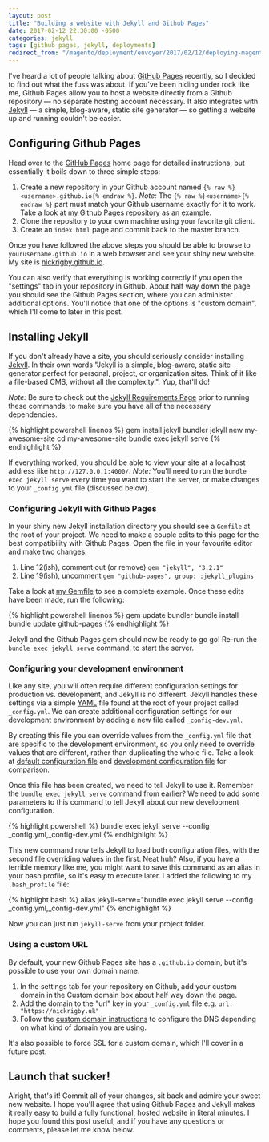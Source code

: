 ```yaml
---
layout: post
title: "Building a website with Jekyll and Github Pages"
date: 2017-02-12 22:30:00 -0500
categories: jekyll
tags: [github pages, jekyll, deployments]
redirect_from: "/magento/deployment/envoyer/2017/02/12/deploying-magento-2-with-composer-and-envoyer.html"
---
```

I've heard a lot of people talking about [GitHub Pages](https://pages.github.com) recently, so I decided to find out what the fuss was about. If you've been hiding under rock like me, Github Pages allow you to host a website directly from a Github repository — no separate hosting account necessary. It also integrates with [Jekyll](https://jekyllrb.com) — a simple, blog-aware, static site generator — so getting a website up and running couldn't be easier.

## Configuring Github Pages
Head over to the [GitHub Pages](https://pages.github.com) home page for detailed instructions, but essentially it boils down to three simple steps:

 1. Create a new repository in your Github account named `{% raw %}<username>.github.io{% endraw %}`. _Note:_ The `{% raw %}<username>{% endraw %}` part must match your Github username exactly for it to work. Take a look at [my Github Pages repository](https://github.com/nickrigby/nickrigby.github.io) as an example.
 2. Clone the repository to your own machine using your favorite git client.
 3. Create an `index.html` page and commit back to the master branch.

Once you have followed the above steps you should be able to browse to `yourusername.github.io` in a web browser and see your shiny new website. My site is [nickrigby.github.io](https://nickrigby.github.io).

You can also verify that everything is working correctly if you open the "settings" tab in your repository in Github. About half way down the page you should see the Github Pages section, where you can administer additional options. You'll notice that one of the options is "custom domain", which I'll come to later in this post.

## Installing Jekyll
If you don't already have a site, you should seriously consider installing [Jekyll](https://jekyllrb.com). In their own words "Jekyll is a simple, blog-aware, static site generator perfect for personal, project, or organization sites. Think of it like a file-based CMS, without all the complexity.". Yup, that'll do!

_Note:_ Be sure to check out the [Jekyll Requirements Page](https://jekyllrb.com/docs/installation/) prior to running these commands, to make sure you have all of the necessary dependencies.

{% highlight powershell linenos %}
gem install jekyll bundler
jekyll new my-awesome-site
cd my-awesome-site
bundle exec jekyll serve
{% endhighlight %}

If everything worked, you should be able to view your site at a localhost address like `http://127.0.0.1:4000/`. _Note:_ You'll need to run the `bundle exec jekyll serve` every time you want to start the server, or make changes to your `_config.yml` file (discussed below).

### Configuring Jekyll with Github Pages
In your shiny new Jekyll installation directory you should see a `Gemfile` at the root of your project. We need to make a couple edits to this page for the best compatibility with Github Pages. Open the file in your favourite editor and make two changes:

 1. Line 12(ish), comment out (or remove) `gem "jekyll", "3.2.1"`
 2. Line 19(ish), uncomment `gem "github-pages", group: :jekyll_plugins`

Take a look at [my Gemfile](https://github.com/nickrigby/nickrigby.github.io/blob/master/Gemfile) to see a complete example. Once these edits have been made, run the following:

{% highlight powershell linenos %}
gem update bundler
bundle install
bundle update github-pages
{% endhighlight %}

 Jekyll and the Github Pages gem should now be ready to go go! Re-run the `bundle exec jekyll serve` command, to start the server.

### Configuring your development environment
Like any site, you will often require different configuration settings for production vs. development, and Jekyll is no different. Jekyll handles these settings via a simple [YAML](http://yaml.org) file found at the root of your project called `_config.yml`. We can create additional configuration settings for our development environment by adding a new file called `_config-dev.yml`.

By creating this file you can override values from the `_config.yml` file that are specific to the development environment, so you only need to override values that are different, rather than duplicating the whole file. Take a look at [default configuration file](https://github.com/nickrigby/nickrigby.github.io/blob/master/_config.yml) and [development configuration file](https://github.com/nickrigby/nickrigby.github.io/blob/master/_config-dev.yml) for comparison.

Once this file has been created, we need to tell Jekyll to use it. Remember the `bundle exec jekyll serve` command from earlier? We need to add some parameters to this command to tell Jekyll about our new development configuration.

{% highlight powershell %}
bundle exec jekyll serve --config _config.yml,_config-dev.yml
{% endhighlight %}

This new command now tells Jekyll to load both configuration files, with the second file overriding values in the first. Neat huh? Also, if you have a terrible memory like me, you might want to save this command as an alias in your bash profile, so it's easy to execute later. I added the following to my `.bash_profile` file:

{% highlight bash %}
alias jekyll-serve="bundle exec jekyll serve --config _config.yml,_config-dev.yml"
{% endhighlight %}

Now you can just run `jekyll-serve` from your project folder.

### Using a custom URL
By default, your new Github Pages site has a `.github.io` domain, but it's possible to use your own domain name.

 1. In the settings tab for your repository on Github, add your custom domain in the Custom domain box about half way down the page.
 2. Add the domain to the "url" key in your `_config.yml` file e.g. `url: "https://nickrigby.uk"`
 3. Follow the [custom domain instructions](https://help.github.com/articles/using-a-custom-domain-with-github-pages/) to configure the DNS depending on what kind of domain you are using.

 It's also possible to force SSL for a custom domain, which I'll cover in a future post.

## Launch that sucker!
Alright, that's it! Commit all of your changes, sit back and admire your sweet new website. I hope you'll agree that using Github Pages and Jekyll makes it really easy to build a fully functional, hosted website in literal minutes. I hope you found this post useful, and if you have any questions or comments, please let me know below.
